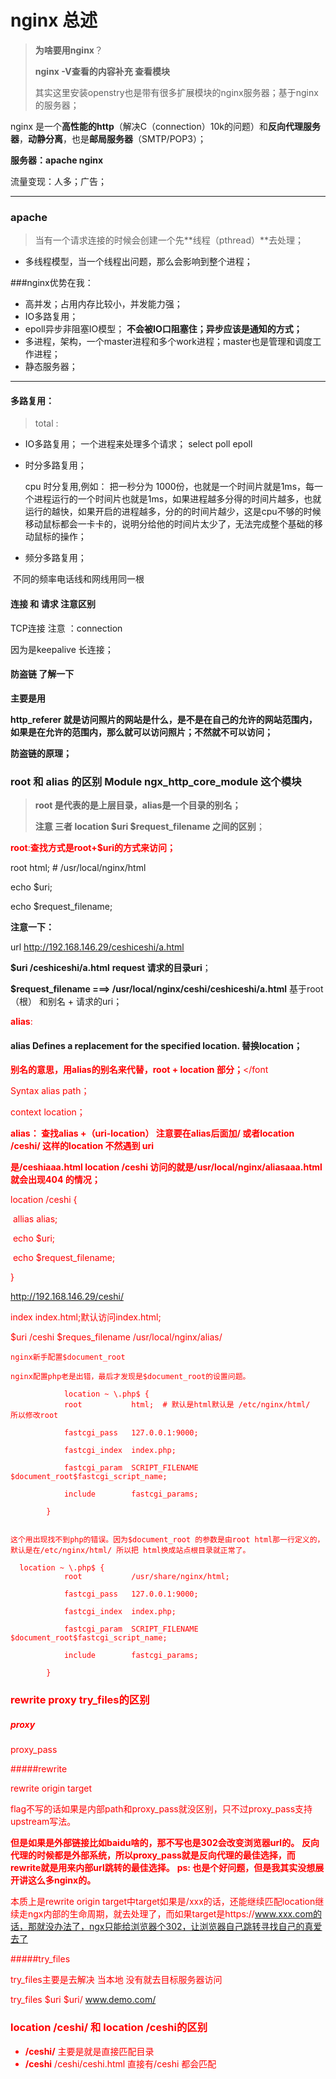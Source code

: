 # nginx 总述

> **为啥要用nginx**？
>
> **nginx -V查看的内容补充  查看模块**
>
> 其实这里安装openstry也是带有很多扩展模块的nginx服务器；基于nginx的服务器；



nginx 是一个**高性能的http**（解决C（connection）10k的问题）和**反向代理服务器**，**动静分离**，也是**邮局服务器**（SMTP/POP3）；

**服务器：apache  nginx**



流量变现：人多；广告；

---



### apache  

>当有一个请求连接的时候会创建一个先**线程（pthread）**去处理；

* 多线程模型，当一个线程出问题，那么会影响到整个进程；

  

###nginx优势在我：

* 高并发；占用内存比较小，并发能力强；
* IO多路复用；
* epoll异步非阻塞IO模型；  **不会被IO口阻塞住；异步应该是通知的方式；**
* 多进程，架构，一个master进程和多个work进程；master也是管理和调度工作进程；
* 静态服务器；

---



#### 多路复用：

> total : 

*  IO多路复用；  一个进程来处理多个请求； select poll epoll 

* 时分多路复用； 

  cpu 时分复用,例如： 把一秒分为 1000份，也就是一个时间片就是1ms，每一个进程运行的一个时间片也就是1ms，如果进程越多分得的时间片越多，也就运行的越快，如果开启的进程越多，分的的时间片越少，这是cpu不够的时候移动鼠标都会一卡卡的，说明分给他的时间片太少了，无法完成整个基础的移动鼠标的操作；

* 频分多路复用；

​	 不同的频率电话线和网线用同一根



#### 连接 和 请求 注意区别



TCP连接 注意 ：connection 

因为是keepalive  长连接；







#### 防盗链 了解一下

**主要是用**

**http_referer  就是访问照片的网站是什么，是不是在自己的允许的网站范围内，如果是在允许的范围内，那么就可以访问照片；不然就不可以访问；**

**防盗链的原理；**







### root 和 alias 的区别  Module ngx_http_core_module 这个模块 

>**root 是代表的是上层目录，alias是一个目录的别名；**
>
>**注意 三者  location  \$uri  \$request_filename 之间的区别**；

<font color=red>**root**:**查找方式是root+\$uri的方式来访问；**</font>



root html;   #   /usr/local/nginx/html



echo \$uri;

echo \$request_filename;



**注意一下：**

url   http://192.168.146.29/ceshiceshi/a.html



**\$uri  /ceshiceshi/a.html**    **request 请求的目录uri**；



**\$request_filename  ===> /usr/local/nginx/ceshi/ceshiceshi/a.html**    基于root（根） 和别名 + 请求的uri；



<font color=red>**alias**:</font>

#### alias    Defines a replacement for the specified location.  替换location；

<font color=red>**别名的意思，用alias的别名来代替，root + location 部分；**</font



Syntax   alias path；

context location；

**alias： <font color=red>查找alias +（uri-location）</font>  注意要在alias后面加/ 或者location /ceshi/  这样的location 不然遇到  uri**

**是/ceshiaaa.html  location /ceshi 访问的就是/usr/local/nginx/aliasaaa.html   就会出现404 的情况；**



location /ceshi {

​	allias alias;  

​	echo \$uri;

​	echo \$request_filename;

}

http://192.168.146.29/ceshi/

index index.html;默认访问index.html;

\$uri    /ceshi
\$reques_filename  /usr/local/nginx/alias/



````nginx
nginx新手配置$document_root

nginx配置php老是出错，最后才发现是$document_root的设置问题。

            location ~ \.php$ {
            root           html;  # 默认是html默认是 /etc/nginx/html/   所以修改root

            fastcgi_pass   127.0.0.1:9000;

            fastcgi_index  index.php;

            fastcgi_param  SCRIPT_FILENAME  $document_root$fastcgi_script_name;

            include        fastcgi_params;

        }


这个用出现找不到php的错误。因为$document_root 的参数是由root html那一行定义的，默认是在/etc/nginx/html/ 所以把 html换成站点根目录就正常了。

  location ~ \.php$ {
            root           /usr/share/nginx/html;

            fastcgi_pass   127.0.0.1:9000;

            fastcgi_index  index.php;

            fastcgi_param  SCRIPT_FILENAME  $document_root$fastcgi_script_name;

            include        fastcgi_params;

        }
````







### rewrite  proxy try_files的区别



##### proxy 

proxy_pass 





#####rewrite   

rewrite origin target 





flag不写的话如果是内部path和proxy_pass就没区别，只不过proxy_pass支持upstream写法。

**但是如果是外部链接比如baidu啥的，那不写也是302会改变浏览器url的。**   **反向代理的时候都是外部系统，所以proxy_pass就是反向代理的最佳选择，而rewrite就是用来内部url跳转的最佳选择。**
**ps: 也是个好问题，但是我其实没想展开讲这么多nginx的。**



本质上是rewrite origin target中target如果是/xxx的话，还能继续匹配location继续走ngx内部的生命周期，就去处理了，而如果target是https://www.xxx.com的话，那就没办法了，ngx只能给浏览器个302，让浏览器自己跳转寻找自己的真爱去了







#####try_files 

try_files主要是去解决  当本地 没有就去目标服务器访问



try_files \$uri \$uri/ www.demo.com/









### location  /ceshi/  和 location /ceshi的区别

* **/ceshi/**      主要是就是直接匹配目录
* **/ceshi**     /ceshi/ceshi.html   直接有/ceshi 都会匹配


